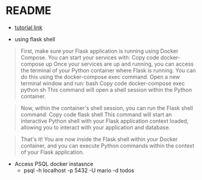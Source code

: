 # README

- [tutorial link](https://dev.to/yactouat/flask-postgres-sqlalchemy-migrations-dockerized-intro-2f8p)

- using flask shell

> First, make sure your Flask application is running using Docker Compose. You can start your services with:
> Copy code
> docker-compose up
> Once your services are up and running, you can access the terminal of your Python container where Flask is running. You can do this using the docker-compose exec command. Open a new terminal window and run:
> bash
> Copy code
> docker-compose exec python sh
> This command will open a shell session within the Python container.

> Now, within the container's shell session, you can run the Flask shell command:
> Copy code
> flask shell
> This command will start an interactive Python shell with your Flask application context loaded, allowing you to interact with your application and database.

> That's it! You are now inside the Flask shell within your Docker container, and you can execute Python commands within the context of your Flask application.

- Access PSQL docker instasnce
  - psql -h localhost -p 5432 -U mario -d todos
